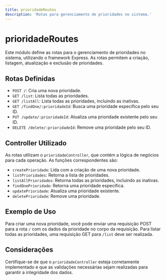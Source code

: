 ```yaml
---
title: prioridadeRoutes
description: 'Rotas para gerenciamento de prioridades no sistema.'
---
```


# prioridadeRoutes

Este módulo define as rotas para o gerenciamento de prioridades no sistema, utilizando o framework Express. As rotas permitem a criação, listagem, atualização e exclusão de prioridades.

## Rotas Definidas

- `POST /`: Cria uma nova prioridade.
- `GET /list`: Lista todas as prioridades.
- `GET /listAll`: Lista todas as prioridades, incluindo as inativas.
- `GET /findOne/:prioridadeId`: Busca uma prioridade específica pelo seu ID.
- `PUT /update/:prioridadeId`: Atualiza uma prioridade existente pelo seu ID.
- `DELETE /delete/:prioridadeId`: Remove uma prioridade pelo seu ID.

## Controller Utilizado

As rotas utilizam o `prioridadeController`, que contém a lógica de negócios para cada operação. As funções correspondentes são:

- `createPrioridade`: Lida com a criação de uma nova prioridade.
- `listPrioridades`: Retorna a lista de prioridades.
- `listAllPrioridades`: Retorna todas as prioridades, incluindo as inativas.
- `findOnePrioridade`: Retorna uma prioridade específica.
- `updatePrioridade`: Atualiza uma prioridade existente.
- `deletePrioridade`: Remove uma prioridade.

## Exemplo de Uso

Para criar uma nova prioridade, você pode enviar uma requisição POST para a rota `/` com os dados da prioridade no corpo da requisição. Para listar todas as prioridades, uma requisição GET para `/list` deve ser realizada.

## Considerações

Certifique-se de que o `prioridadeController` esteja corretamente implementado e que as validações necessárias sejam realizadas para garantir a integridade dos dados.